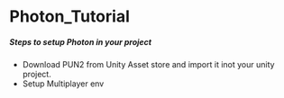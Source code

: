 # Photon_Tutorial

##### Steps to setup Photon in your project
- Download PUN2 from Unity Asset store and import it inot your unity project.
- Setup Multiplayer env
